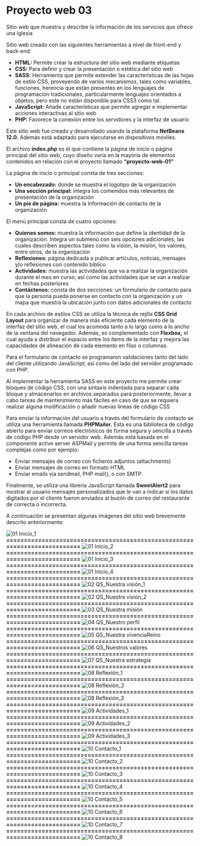 # Proyecto web 03
Sitio web que muestra y describe la información de los servicios que ofrece una iglesia

Sitio web creado con las siguientes herramientas a nivel de front-end y back-end:

- **HTML:**	Permite crear la estructura del sitio web mediante etiquetas
- **CSS:**	Para definir y crear la presentación o estética del sitio web
- **SASS:**	Herramienta que permite extender las características de las hojas de estilo CSS, proveyendo de varios mecanismos, tales como variables, funciones, herencia que están presentes en los lenguajes de programación tradicionales, particularmente lenguajes orientados a objetos, pero este no están disponible para CSS3 como tal.
- **JavaScript:**	Añade características que permite agregar e implementar acciones interactivas al sitio web
- **PHP:**	Favorece la conexión entre los servidores y la interfaz de usuario

Este sitio web fue creado y desarrollado usando la plataforma **NetBeans 12.0.** Además está adaptado para ejecutarse en dispositivos móviles.

El archivo **index.php** es el que contiene la página de inicio o página principal del sitio web, cuyo diseño varía en la mayoría de elementos contenidos en relación con el proyecto llamado **“proyecto-web-01”**

La página de inicio o principal consta de tres secciones: 
- **Un encabezado:**	donde se muestra el logotipo de la organización
- **Una sección principal:**	integra los contenidos más relevantes de presentación de la organización 
- **Un pie de página:** 	muestra la información de contacto de la organización

El menú principal consta de cuatro opciones: 
- **Quienes somos:**	muestra la información que define la identidad de la organización. Integra un submenú con seis opciones adicionales, las cuales describen aspectos tales como la visión, la misión, los valores, entre otros, de la organización
- **Reflexiones:**	página dedicada a publicar artículos, noticias, mensajes y/o reflexiones con contenido bíblico
- **Actividades:**	muestra las actividades que va a realizar la organización durante el mes en curso; así como las actividades que se van a realizar en fechas posteriores 
- **Contáctenos:**	consta de dos secciones: un formulario de contacto para que la persona pueda ponerse en contacto con la organización y un mapa que muestra la ubicación junto con datos adicionales de contacto

En cada archivo de estilos CSS se utiliza la técnica de rejilla **CSS Grid Layout** para organizar de manera más eficiente cada elemento de la interfaz del sitio web, el cual los acomoda tanto a lo largo como a lo ancho de la ventana del navegador. Además, es complementado con **Flexbox,** el cual ayuda a distribuir el espacio entre los ítems de la interfaz y mejora las capacidades de alineación de cada elemento en filas o columnas.

Para el formulario de contacto se programaron validaciones tanto del lado del cliente utilizando JavaScript; así como del lado del servidor programado con PHP.

Al implementar la herramienta SASS en este proyecto me permite crear bloques de código CSS, con una sintaxis indentada para separar cada bloque y almacenarlos en archivos separados para posteriormente, llevar a cabo tareas de mantenimiento más fáciles en caso de que se requiera realizar alguna modificación o añadir nuevas líneas de código CSS

Para enviar la información del usuario a través del formulario de contacto se utiliza una herramienta  llamada **PHPMailer.** Esta es una biblioteca de código abierto para enviar correos electrónicos de forma segura y sencilla a través de código PHP desde un servidor web. Además está basada en el componente active server ASPMail y permite de una forma sencilla tareas complejas como por ejemplo:
- Enviar mensajes de correo con ficheros adjuntos (attachments) 
- Enviar mensajes de correo en formato HTML 
- Enviar emails via sendmail, PHP mail(), o con SMTP.

Finalmente, se utiliza una librería JavaScript llamada **SweetAlert2** para mostrar al usuario mensajes personalizados que le van a indicar si los datos digitados por el cliente fueron enviados al buzón de correo del restaurante de  correcta o incorrecta.

A continuación se presentan algunas imágenes del sitio web brevemente descrito anteriormente:

![01  Inicio_1](https://github.com/misproyectosweb/proyecto-web-03/assets/98922137/3c7c3f92-cffa-47d3-a5fa-814c86780557)
**==========================================================================**
![01  Inicio_2](https://github.com/misproyectosweb/proyecto-web-03/assets/98922137/341d8193-f791-4863-88d0-98d0ede2d908)
**==========================================================================**
![01  Inicio_3](https://github.com/misproyectosweb/proyecto-web-03/assets/98922137/4e3beb7b-29b5-49e1-982a-adad9bb9fdbf)
**==========================================================================**
![01  Inicio_4](https://github.com/misproyectosweb/proyecto-web-03/assets/98922137/ed6c2453-1beb-4afc-bc04-164bb7031496)
**==========================================================================**
![02  QS_Nuestra visión_1](https://github.com/misproyectosweb/proyecto-web-03/assets/98922137/f08a296a-20b0-4cb7-8ff1-3d84f395c786)
**==========================================================================**
![02  QS_Nuestra visión_2](https://github.com/misproyectosweb/proyecto-web-03/assets/98922137/b64deb3e-f29c-4b2e-be47-174f2755f9bd)
**==========================================================================**
![03  QS_Nuestra misión](https://github.com/misproyectosweb/proyecto-web-03/assets/98922137/1e097139-983f-4571-98b1-cfaf5450dc95)
**==========================================================================**
![04  QS_Nuestro perfil](https://github.com/misproyectosweb/proyecto-web-03/assets/98922137/ee00678a-4134-4f06-b602-deafdff60989)
**==========================================================================**
![05  QS_Nuestra vivenciaReino](https://github.com/misproyectosweb/proyecto-web-03/assets/98922137/74bcf401-d710-46b3-9691-e8fa1264b4e4)
**==========================================================================**
![06  QS_Nuestros valores](https://github.com/misproyectosweb/proyecto-web-03/assets/98922137/68863bdb-c5db-4fda-9a4a-f61ea219a8ac)
**==========================================================================**
![07  QS_Nuestra estrategia](https://github.com/misproyectosweb/proyecto-web-03/assets/98922137/caaead72-b388-40c0-ac40-cb9b7effac54)
**==========================================================================**
![08  Reflexión_1](https://github.com/misproyectosweb/proyecto-web-03/assets/98922137/d56e530f-6891-402f-bb29-5ce9ddd9f295)
**==========================================================================**
![08  Reflexión_2](https://github.com/misproyectosweb/proyecto-web-03/assets/98922137/07e861c8-7ae1-49e5-b037-5d7aa61c2385)
**==========================================================================**
![08  Reflexión_3](https://github.com/misproyectosweb/proyecto-web-03/assets/98922137/20d9a40f-ce99-456e-b7d6-90295faadfa7)
**==========================================================================**
![09  Actividades_1](https://github.com/misproyectosweb/proyecto-web-03/assets/98922137/95c50b2d-ddb4-4505-ac27-bf0144152723)
**==========================================================================**
![09  Actividades_2](https://github.com/misproyectosweb/proyecto-web-03/assets/98922137/6408a952-b779-483f-8aee-077f58f66b61)
**==========================================================================**
![09  Actividades_3](https://github.com/misproyectosweb/proyecto-web-03/assets/98922137/92ab0542-3522-404a-95bf-fffbf20a0737)
**==========================================================================**
![10  Contacto_1](https://github.com/misproyectosweb/proyecto-web-03/assets/98922137/154a2656-38ce-4d47-b665-92f6b452aebe)
**==========================================================================**
![10  Contacto_2](https://github.com/misproyectosweb/proyecto-web-03/assets/98922137/495dcf99-3aa9-4ba9-9123-eef543ca33d8)
**==========================================================================**
![10  Contacto_3](https://github.com/misproyectosweb/proyecto-web-03/assets/98922137/e9f74822-529d-4879-a143-2e8b8aacae0b)
**==========================================================================**
![10  Contacto_4](https://github.com/misproyectosweb/proyecto-web-03/assets/98922137/27d2c429-28fa-4e3a-a988-34b5a3a46d19)
**==========================================================================**
![10  Contacto_5](https://github.com/misproyectosweb/proyecto-web-03/assets/98922137/eee60856-47e7-442c-b47a-7735dfdb252a)
**==========================================================================**
![10  Contacto_6](https://github.com/misproyectosweb/proyecto-web-03/assets/98922137/9f1e711d-f5ea-448e-8e17-7a83bafd5b8d)
**==========================================================================**
![10  Contacto_7](https://github.com/misproyectosweb/proyecto-web-03/assets/98922137/73e9142b-608c-4122-9469-9bdc1fa99761)
**==========================================================================**
![10  Contacto_8](https://github.com/misproyectosweb/proyecto-web-03/assets/98922137/72870585-afde-46cb-b5c7-051eeac466e3)
